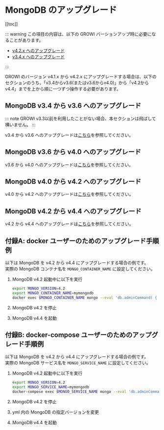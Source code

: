 # MongoDB のアップグレード

[[toc]]

::: warning
この項目の内容は、以下の GROWI バーションアップ時に必要になることがあります。

- [v4.2.x へのアップグレード](../upgrading/42x.md)
- [v3.4.x へのアップグレード](../upgrading/34x.md)

:::

GROWI のバージョン v4.1.x から v4.2.x にアップグレードする場合は、以下のセクションのうち、「v3.4からv3.6(またはv3.6からv4.0)」から「v4.2からv4.4」までを上から順に一つずつ操作する必要があります。

## MongoDB v3.4 から v3.6 へのアップグレード

::: note
GROWI v3.3以前を利用したことがない場合、本セクションは飛ばして構いません。
:::

v3.4 から v3.6 へのアップグレードは[こちら](https://docs.mongodb.com/manual/release-notes/3.6-upgrade-standalone/index.html)を参照してください。

## MongoDB v3.6 から v4.0 へのアップグレード

v3.6 から v4.0 へのアップグレードは[こちら](https://docs.mongodb.com/manual/release-notes/4.0-upgrade-standalone/index.html)を参照してください。

## MongoDB v4.0 から v4.2 へのアップグレード

v4.0 から v4.2 へのアップグレードは[こちら](https://docs.mongodb.com/manual/release-notes/4.2-upgrade-standalone/index.html)を参照してください。

## MongoDB v4.2 から v4.4 へのアップグレード

v4.2 から v4.4 へのアップグレードは[こちら](https://docs.mongodb.com/manual/release-notes/4.4-upgrade-standalone/index.html)を参照してください。

## 付録A: docker ユーザーのためのアップグレード手順例

以下は MongoDB を v4.2 から v4.4 にアップグレードする場合の例です。  
実際の MongoDB コンテナ名を `MONGO_CONTAINER_NAME` に設定してください。

1. MongoDB v4.2 起動中に以下を実行

    ```bash
    export MONGO_VERSION=4.2
    export MONGO_CONTAINER_NAME=mymongodb
    docker exec $MONGO_CONTAINER_NAME mongo --eval 'db.adminCommand( { setFeatureCompatibilityVersion: "'$MONGO_VERSION'" } )'
    ```

1. MongoDB v4.2 を停止
1. MongoDB v4.4 を起動

## 付録B: docker-compose ユーザーのためのアップグレード手順例

以下は MongoDB を v4.2 から v4.4 にアップグレードする場合の例です。  
実際の MongoDB サービス名を `MONGO_SERVICE_NAME` に設定してください。

1. MongoDB v4.2 起動中に以下を実行

    ```bash
    export MONGO_VERSION=4.2
    export MONGO_SERVICE_NAME=mymongodb
    docker-compose exec $MONGO_SERVICE_NAME mongo --eval 'db.adminCommand( { setFeatureCompatibilityVersion: "'$MONGO_VERSION'" } )'
    ```

1. MongoDB v4.2 を停止
1. yml 内の MongoDB の指定バージョンを変更
1. MongoDB v4.4 を起動
